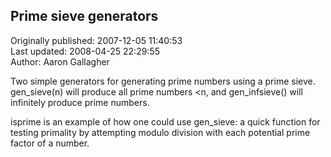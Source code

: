 ## Prime sieve generators  
Originally published: 2007-12-05 11:40:53  
Last updated: 2008-04-25 22:29:55  
Author: Aaron Gallagher  
  
Two simple generators for generating prime numbers using a prime sieve. gen_sieve(n) will produce all prime numbers <n, and gen_infsieve() will infinitely produce prime numbers.

isprime is an example of how one could use gen_sieve: a quick function for testing primality by attempting modulo division with each potential prime factor of a number.